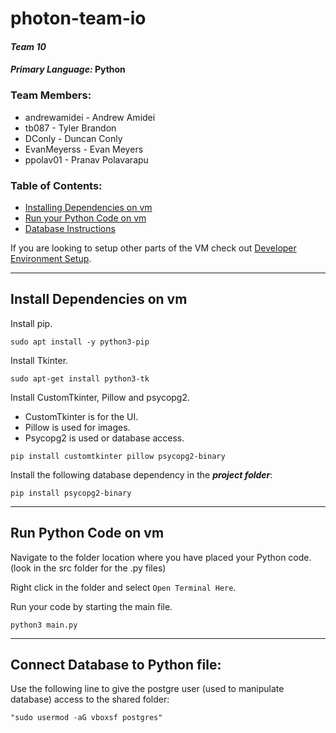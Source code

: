 # photon-team-io
#### _Team 10_
#### _Primary Language:_ **Python**

### Team Members:
- andrewamidei - Andrew Amidei
- tb087 - Tyler Brandon
- DConly - Duncan Conly
- EvanMeyerss - Evan Meyers
- ppolav01 - Pranav Polavarapu

### Table of Contents:
- [Installing Dependencies on vm](#install-dependencies-on-vm)
- [Run your Python Code on vm](#run-python-code-on-vm)
- [Database Instructions](#connect-database-to-python-file)

If you are looking to setup other parts of the VM check out [Developer Environment Setup](https://github.com/andrewamidei/photon-team-io/blob/main/dev-environment-setup.md).

---

## Install Dependencies on vm

Install pip.
```
sudo apt install -y python3-pip
```

Install Tkinter.
```
sudo apt-get install python3-tk
```

Install CustomTkinter, Pillow and psycopg2.
- CustomTkinter is for the UI.
- Pillow is used for images.
- Psycopg2 is used or database access.
```
pip install customtkinter pillow psycopg2-binary
```

Install the following database dependency in the **_project folder_**:

```
pip install psycopg2-binary
```

---

## Run Python Code on vm

Navigate to the folder location where you have placed your Python code. (look in the src folder for the .py files)



Right click in the folder and select `Open Terminal Here`.

Run your code by starting the main file.
```
python3 main.py
```

---

## Connect Database to Python file:
Use the following line to give the postgre user (used to manipulate database) access to the shared folder:

    "sudo usermod -aG vboxsf postgres"
